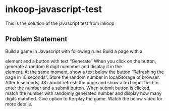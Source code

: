 # inkoop-javascript-test

This is the solution of the javascript test from inkoop

## Problem Statement

Build a game in Javascript with following rules
Build a page with a <div> element and a button with text “Generate”
When you click on the button, generate a random 6 digit nummber and display it in the <div> element.
At the same moment, show a text below the button “Refreshing the page in 10 seconds”.
Store the random number in localStorage of browser.
After 5 seconds, JS should refresh the page and show a text input field to enter the number and a submit button.
When submit button is clicked, match the number with randomly generated number and display how many digits matched.
Give option to Re-play the game.
Watch the below video for more details.

